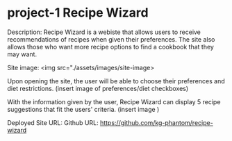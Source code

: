# project-1 Recipe Wizard
Description:
    Recipe Wizard is a webiste that allows users to receive recommendations of recipes when given their preferences. The site also allows those who want more recipe options to find a cookbook that they may want.

Site image:
<img src="./assets/images/site-image>

Upon opening the site, the user will be able to choose their preferences and diet restrictions.
(insert image of preferences/diet checkboxes) 

With the information given by the user, Recipe Wizard can display 5 recipe suggestions that fit the users' criteria.
(insert image )

Deployed Site URL: 
Github URL: https://github.com/kg-phantom/recipe-wizard

